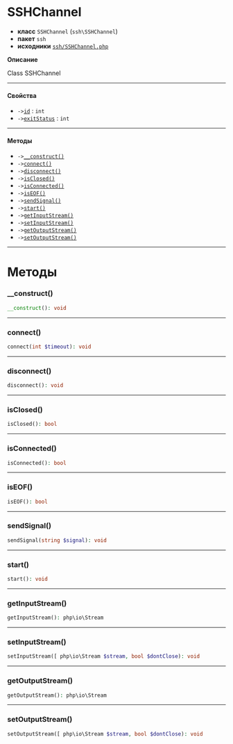 # SSHChannel

- **класс** `SSHChannel` (`ssh\SSHChannel`)
- **пакет** `ssh`
- **исходники** [`ssh/SSHChannel.php`](./src/main/resources/JPHP-INF/sdk/ssh/SSHChannel.php)

**Описание**

Class SSHChannel

---

#### Свойства

- `->`[`id`](#prop-id) : `int`
- `->`[`exitStatus`](#prop-exitstatus) : `int`

---

#### Методы

- `->`[`__construct()`](#method-__construct)
- `->`[`connect()`](#method-connect)
- `->`[`disconnect()`](#method-disconnect)
- `->`[`isClosed()`](#method-isclosed)
- `->`[`isConnected()`](#method-isconnected)
- `->`[`isEOF()`](#method-iseof)
- `->`[`sendSignal()`](#method-sendsignal)
- `->`[`start()`](#method-start)
- `->`[`getInputStream()`](#method-getinputstream)
- `->`[`setInputStream()`](#method-setinputstream)
- `->`[`getOutputStream()`](#method-getoutputstream)
- `->`[`setOutputStream()`](#method-setoutputstream)

---
# Методы

<a name="method-__construct"></a>

### __construct()
```php
__construct(): void
```

---

<a name="method-connect"></a>

### connect()
```php
connect(int $timeout): void
```

---

<a name="method-disconnect"></a>

### disconnect()
```php
disconnect(): void
```

---

<a name="method-isclosed"></a>

### isClosed()
```php
isClosed(): bool
```

---

<a name="method-isconnected"></a>

### isConnected()
```php
isConnected(): bool
```

---

<a name="method-iseof"></a>

### isEOF()
```php
isEOF(): bool
```

---

<a name="method-sendsignal"></a>

### sendSignal()
```php
sendSignal(string $signal): void
```

---

<a name="method-start"></a>

### start()
```php
start(): void
```

---

<a name="method-getinputstream"></a>

### getInputStream()
```php
getInputStream(): php\io\Stream
```

---

<a name="method-setinputstream"></a>

### setInputStream()
```php
setInputStream([ php\io\Stream $stream, bool $dontClose): void
```

---

<a name="method-getoutputstream"></a>

### getOutputStream()
```php
getOutputStream(): php\io\Stream
```

---

<a name="method-setoutputstream"></a>

### setOutputStream()
```php
setOutputStream([ php\io\Stream $stream, bool $dontClose): void
```